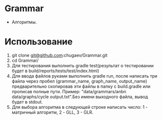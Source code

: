 # Grammar
- Алгоритмы.
# Использование
  1.  git clone git@github.com:chugaev/Grammar.git
  2. cd Grammar/ 
  3. Для тестирования выполнить gradle test(результат о тестировании будет в build/reports/tests/test/index.html)
  4. Для ввода файлов руками выполнить gradle run, после написать три файла через пробел (grammar_name, graph_name, output_name) предварительно скопировав эти файлы  в папку с build.gradle или прописав полные пути. Пример: "data/grammars/anbn data/graphs/cycle output.txt".Без имени выходного файла, вывод будет в stdout.
  5. Для выбора алгоритма в следующей строке написать число: 1 - матричный алгоритм, 2 - GLL, 3 - GLR.

